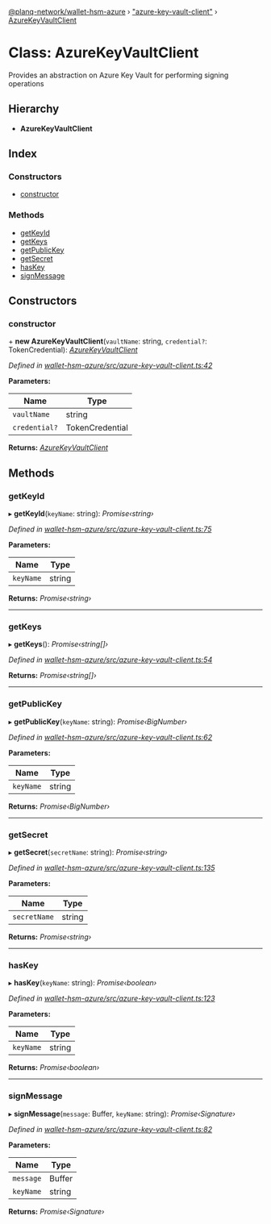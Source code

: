 [@planq-network/wallet-hsm-azure](../README.md) › ["azure-key-vault-client"](../modules/_azure_key_vault_client_.md) › [AzureKeyVaultClient](_azure_key_vault_client_.azurekeyvaultclient.md)

# Class: AzureKeyVaultClient

Provides an abstraction on Azure Key Vault for performing signing operations

## Hierarchy

* **AzureKeyVaultClient**

## Index

### Constructors

* [constructor](_azure_key_vault_client_.azurekeyvaultclient.md#constructor)

### Methods

* [getKeyId](_azure_key_vault_client_.azurekeyvaultclient.md#getkeyid)
* [getKeys](_azure_key_vault_client_.azurekeyvaultclient.md#getkeys)
* [getPublicKey](_azure_key_vault_client_.azurekeyvaultclient.md#getpublickey)
* [getSecret](_azure_key_vault_client_.azurekeyvaultclient.md#getsecret)
* [hasKey](_azure_key_vault_client_.azurekeyvaultclient.md#haskey)
* [signMessage](_azure_key_vault_client_.azurekeyvaultclient.md#signmessage)

## Constructors

###  constructor

\+ **new AzureKeyVaultClient**(`vaultName`: string, `credential?`: TokenCredential): *[AzureKeyVaultClient](_azure_key_vault_client_.azurekeyvaultclient.md)*

*Defined in [wallet-hsm-azure/src/azure-key-vault-client.ts:42](https://github.com/planq-network/planq-sdk/blob/master/packages/sdk/wallets/wallet-hsm-azure/src/azure-key-vault-client.ts#L42)*

**Parameters:**

Name | Type |
------ | ------ |
`vaultName` | string |
`credential?` | TokenCredential |

**Returns:** *[AzureKeyVaultClient](_azure_key_vault_client_.azurekeyvaultclient.md)*

## Methods

###  getKeyId

▸ **getKeyId**(`keyName`: string): *Promise‹string›*

*Defined in [wallet-hsm-azure/src/azure-key-vault-client.ts:75](https://github.com/planq-network/planq-sdk/blob/master/packages/sdk/wallets/wallet-hsm-azure/src/azure-key-vault-client.ts#L75)*

**Parameters:**

Name | Type |
------ | ------ |
`keyName` | string |

**Returns:** *Promise‹string›*

___

###  getKeys

▸ **getKeys**(): *Promise‹string[]›*

*Defined in [wallet-hsm-azure/src/azure-key-vault-client.ts:54](https://github.com/planq-network/planq-sdk/blob/master/packages/sdk/wallets/wallet-hsm-azure/src/azure-key-vault-client.ts#L54)*

**Returns:** *Promise‹string[]›*

___

###  getPublicKey

▸ **getPublicKey**(`keyName`: string): *Promise‹BigNumber›*

*Defined in [wallet-hsm-azure/src/azure-key-vault-client.ts:62](https://github.com/planq-network/planq-sdk/blob/master/packages/sdk/wallets/wallet-hsm-azure/src/azure-key-vault-client.ts#L62)*

**Parameters:**

Name | Type |
------ | ------ |
`keyName` | string |

**Returns:** *Promise‹BigNumber›*

___

###  getSecret

▸ **getSecret**(`secretName`: string): *Promise‹string›*

*Defined in [wallet-hsm-azure/src/azure-key-vault-client.ts:135](https://github.com/planq-network/planq-sdk/blob/master/packages/sdk/wallets/wallet-hsm-azure/src/azure-key-vault-client.ts#L135)*

**Parameters:**

Name | Type |
------ | ------ |
`secretName` | string |

**Returns:** *Promise‹string›*

___

###  hasKey

▸ **hasKey**(`keyName`: string): *Promise‹boolean›*

*Defined in [wallet-hsm-azure/src/azure-key-vault-client.ts:123](https://github.com/planq-network/planq-sdk/blob/master/packages/sdk/wallets/wallet-hsm-azure/src/azure-key-vault-client.ts#L123)*

**Parameters:**

Name | Type |
------ | ------ |
`keyName` | string |

**Returns:** *Promise‹boolean›*

___

###  signMessage

▸ **signMessage**(`message`: Buffer, `keyName`: string): *Promise‹Signature›*

*Defined in [wallet-hsm-azure/src/azure-key-vault-client.ts:82](https://github.com/planq-network/planq-sdk/blob/master/packages/sdk/wallets/wallet-hsm-azure/src/azure-key-vault-client.ts#L82)*

**Parameters:**

Name | Type |
------ | ------ |
`message` | Buffer |
`keyName` | string |

**Returns:** *Promise‹Signature›*
